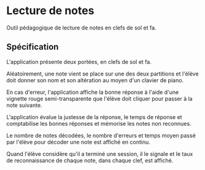 # Lecture de notes

Outil pédagogique de lecture de notes en clefs de sol et fa.

## Spécification ##

L'application présente deux portées, en clefs de sol et fa.

Aléatoirement, une note vient se place sur une des deux partitions et l'élève doit donner son nom et son altération au moyen d'un clavier de piano.

En cas d'erreur, l'application affiche la bonne réponse à l'aide d'une vignette rouge semi-transparente que l'élève doit cliquer pour passer à la note suivante.

L'application évalue la justesse de la réponse, le temps de réponse et comptabilise les bonnes réponses et mémorise les notes non reconnues.

Le nombre de notes décodées, le nombre d'erreurs et temps moyen passé par l'élève pour décoder une note est affiché en continu.

Quand l'élève considère qu'il a terminé une session, il le signale et le taux de reconnaissance de chaque note, dans chaque clef, est affiché.

